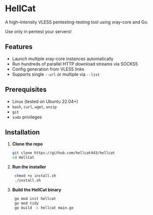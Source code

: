 # HellCat

A high–intensity VLESS pentesting-testing tool using xray-core and Go.

Use only in pentest your servers!

## Features

- Launch multiple xray-core instances automatically  
- Run hundreds of parallel HTTP download streams via SOCKS5  
- Config generation from VLESS links  
- Supports single `--url` or multiple via `--list`  

## Prerequisites

- Linux (tested on Ubuntu 22.04+)  
- `bash`, `curl`, `wget`, `unzip`  
- `git`  
- `sudo` privileges  

## Installation

1. **Clone the repo**  
   ```bash
   git clone https://github.com/hellcat443/hellcat
   cd HellCat
2. **Run the installer**  
   ```bash
    chmod +x install.sh
    ./install.sh
3. **Build the HellCat binary** 
   ```bash 
    go mod init hellcat
    go mod tidy
    go build -o hellcat main.go
